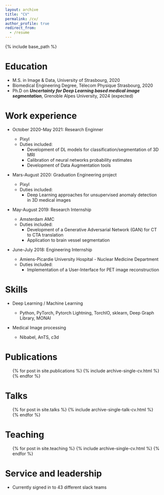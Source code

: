```yaml
---
layout: archive
title: "CV"
permalink: /cv/
author_profile: true
redirect_from:
  - /resume
---
```


{% include base_path %}

Education
======
* M.S. in Image & Data, University of Strasbourg, 2020
* Biomedical Engineering Degree, Télecom Physique Strasbourg, 2020
* Ph.D on _**Uncertainty for Deep Learning based medical image segmentation**_, Grenoble Alpes University, 2024 (expected)

Work experience
======
* October 2020-May 2021: Research Enginner
  * Pixyl 
  * Duties included:
      - Development of DL models for classification/segmentation of 3D MRI
      - Calibration of neural networks probability estimates
      - Development of Data Augmentation tools 

* Mars-August 2020: Graduation Engineering project
  * Pixyl 
  * Duties included:
      - Deep Learning approaches for unsupervised anomaly detection in 3D medical images
        
* May-August 2019: Research Internship
  * Amsterdam AMC
  * Duties included:
    - Development of a Generative Adversarial Network (GAN) for CT to CTA translation
    - Application to brain vessel segmentation
   
* June-July 2018: Engineering Internship
  * Amiens-Picardie University Hospital - Nuclear Medicine Department
  * Duties included:
    - Implementation of a User-Interface for PET image reconstruction
  
Skills
======
* Deep Learning / Machine Learning 
  * Python, PyTorch, Pytorch Lightning, TorchIO, sklearn, Deep Graph Library, MONAI
    
* Medical Image processing
  * Nibabel, AnTS, c3d 
  
Publications
======
  <ul>{% for post in site.publications %}
    {% include archive-single-cv.html %}
  {% endfor %}</ul>
  
Talks
======
  <ul>{% for post in site.talks %}
    {% include archive-single-talk-cv.html %}
  {% endfor %}</ul>
  
Teaching
======
  <ul>{% for post in site.teaching %}
    {% include archive-single-cv.html %}
  {% endfor %}</ul>
  
Service and leadership
======
* Currently signed in to 43 different slack teams
